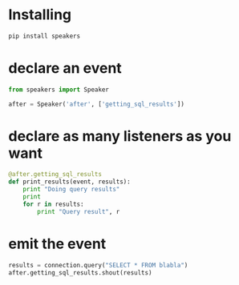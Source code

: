 # Installing

```bash
pip install speakers
```

# declare an event

```python
from speakers import Speaker

after = Speaker('after', ['getting_sql_results'])
```

# declare as many listeners as you want

```python
@after.getting_sql_results
def print_results(event, results):
    print "Doing query results"
    print
    for r in results:
        print "Query result", r
```

# emit the event

```python
results = connection.query("SELECT * FROM blabla")
after.getting_sql_results.shout(results)
```
